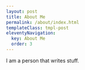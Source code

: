 ```yaml
---
layout: post
title: About Me
permalink: /about/index.html
templateClass: tmpl-post
eleventyNavigation:
  key: About Me
  order: 3
---
```


I am a person that writes stuff.
